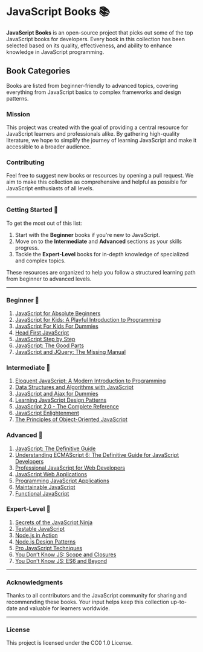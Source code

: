 # JavaScript Books 📚

**JavaScript Books** is an open-source project that picks out some of the top JavaScript books for developers. Every book in this collection has been selected based on its quality, effectiveness, and ability to enhance knowledge in JavaScript programming.

## Book Categories

Books are listed from beginner-friendly to advanced topics, covering everything from JavaScript basics to complex frameworks and design patterns.

### Mission

This project was created with the goal of providing a central resource for JavaScript learners and professionals alike. By gathering high-quality literature, we hope to simplify the journey of learning JavaScript and make it accessible to a broader audience.


### Contributing

Feel free to suggest new books or resources by opening a pull request. We aim to make this collection as comprehensive and helpful as possible for JavaScript enthusiasts of all levels.

---

### Getting Started 🚀

To get the most out of this list:

1. Start with the **Beginner** books if you're new to JavaScript.
2. Move on to the **Intermediate** and **Advanced** sections as your skills progress.
3. Tackle the **Expert-Level** books for in-depth knowledge of specialized and complex topics.

These resources are organized to help you follow a structured learning path from beginner to advanced levels.


---

### Beginner 📖

1. [JavaScript for Absolute Beginners](https://hashir-akbar.github.io/JavaScript-Books/books/JavaScript-for-Absolute-Beginners.pdf)
2. [JavaScript for Kids: A Playful Introduction to Programming](https://hashir-akbar.github.io/JavaScript-Books/books/JavaScript-for-Kids-A-Playful-Introduction-to-Programming.pdf)
3. [JavaScript For Kids For Dummies](https://hashir-akbar.github.io/JavaScript-Books/books/JavaScript-For-Kids-For-Dummies.pdf)
4. [Head First JavaScript](https://hashir-akbar.github.io/JavaScript-Books/books/Head-First-JavaScript.pdf)
5. [JavaScript Step by Step](https://hashir-akbar.github.io/JavaScript-Books/books/JavaScript-Step-by-Step.pdf)
6. [JavaScript: The Good Parts](https://hashir-akbar.github.io/JavaScript-Books/books/JavaScript-The-Good-Parts.pdf)
7. [JavaScript and JQuery: The Missing Manual](https://hashir-akbar.github.io/JavaScript-Books/books/JavaScript-and-JQuery-The-Missing-Manual.pdf)

### Intermediate 📘

1. [Eloquent JavaScript: A Modern Introduction to Programming](<https://github.com/manjunath5496/JavaScript-Programming-Books/blob/master/javs(3).pdf>)
2. [Data Structures and Algorithms with JavaScript](<https://github.com/manjunath5496/JavaScript-Programming-Books/blob/master/javs(2).pdf>)
3. [JavaScript and Ajax for Dummies](<https://github.com/manjunath5496/JavaScript-Programming-Books/blob/master/javs(14).pdf>)
4. [Learning JavaScript Design Patterns](<https://github.com/manjunath5496/JavaScript-Programming-Books/blob/master/javs(12).pdf>)
5. [JavaScript 2.0 - The Complete Reference](<https://github.com/manjunath5496/JavaScript-Programming-Books/blob/master/javs(13).pdf>)
6. [JavaScript Enlightenment](<https://github.com/manjunath5496/JavaScript-Programming-Books/blob/master/javs(31).pdf>)
7. [The Principles of Object-Oriented JavaScript](<https://github.com/manjunath5496/JavaScript-Programming-Books/blob/master/javs(25).pdf>)

### Advanced 📗

1. [JavaScript: The Definitive Guide](<https://github.com/manjunath5496/JavaScript-Programming-Books/blob/master/javs(9).pdf>)
2. [Understanding ECMAScript 6: The Definitive Guide for JavaScript Developers](<https://github.com/manjunath5496/JavaScript-Programming-Books/blob/master/javs(20).pdf>)
3. [Professional JavaScript for Web Developers](<https://github.com/manjunath5496/JavaScript-Programming-Books/blob/master/javs(15).pdf>)
4. [JavaScript Web Applications](<https://github.com/manjunath5496/JavaScript-Programming-Books/blob/master/javs(8).pdf>)
5. [Programming JavaScript Applications](<https://github.com/manjunath5496/JavaScript-Programming-Books/blob/master/javs(16).pdf>)
6. [Maintainable JavaScript](<https://github.com/manjunath5496/JavaScript-Programming-Books/blob/master/javs(19).pdf>)
7. [Functional JavaScript](<https://github.com/manjunath5496/JavaScript-Programming-Books/blob/master/javs(30).pdf>)

### Expert-Level 📒

1. [Secrets of the JavaScript Ninja](<https://github.com/manjunath5496/JavaScript-Programming-Books/blob/master/javs(24).pdf>)
2. [Testable JavaScript](<https://github.com/manjunath5496/JavaScript-Programming-Books/blob/master/javs(28).pdf>)
3. [Node.js in Action](<https://github.com/manjunath5496/JavaScript-Programming-Books/blob/master/javs(21).pdf>)
4. [Node.js Design Patterns](<https://github.com/manjunath5496/JavaScript-Programming-Books/blob/master/javs(22).pdf>)
5. [Pro JavaScript Techniques](<https://github.com/manjunath5496/JavaScript-Programming-Books/blob/master/javs(23).pdf>)
6. [You Don’t Know JS: Scope and Closures](<https://github.com/manjunath5496/JavaScript-Programming-Books/blob/master/javs(18).pdf>)
7. [You Don’t Know JS: ES6 and Beyond](<https://github.com/manjunath5496/JavaScript-Programming-Books/blob/master/javs(26).pdf>)

---

### Acknowledgments

Thanks to all contributors and the JavaScript community for sharing and recommending these books. Your input helps keep this collection up-to-date and valuable for learners worldwide.

---

### License

This project is licensed under the CC0 1.0 License.

